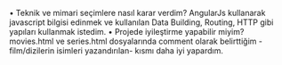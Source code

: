 • Teknik ve mimari seçimlere nasıl karar verdim?
    AngularJs kullanarak javascript bilgisi edinmek ve kullanılan Data Building, Routing, HTTP gibi yapıları kullanmak istedim.
• Projede iyileştirme yapabilir miyim?
    movies.html ve series.html dosyalarında comment olarak belirttiğim -film/dizilerin isimleri yazandırılan- kısmı daha iyi yapardım.